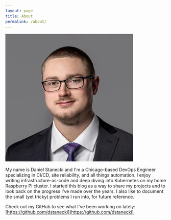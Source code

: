 ```yaml
---
layout: page
title: About
permalink: /about/
---
```

![DanielStanecki](/assets/me.jpg)

My name is Daniel Stanecki and I'm a Chicago-based DevOps Engineer specializing in CI/CD, site reliability, and all things automation. I enjoy writing infrastructure-as-code and deep diving into Kubernetes on my home Raspberry Pi cluster. I started this blog as a way to share my projects and to look back on the progress I've made over the years. I also like to document the small (yet tricky) problems I run into, for future reference. 

Check out my GitHub to see what I've been working on lately: [https://github.com/dstanecki](https://github.com/dstanecki)


